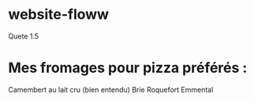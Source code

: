 # website-floww
Quete 1.5
# Mes fromages pour pizza préférés :
Camembert au lait cru (bien entendu)
Brie
Roquefort
Emmental
